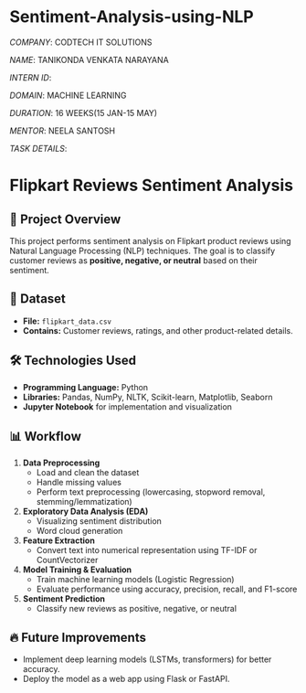# Sentiment-Analysis-using-NLP

*COMPANY*: CODTECH IT SOLUTIONS

*NAME*: TANIKONDA VENKATA NARAYANA

*INTERN ID*: 

*DOMAIN*: MACHINE LEARNING

*DURATION*: 16 WEEKS(15 JAN-15 MAY)

*MENTOR*: NEELA SANTOSH

*TASK DETAILS*: 

# Flipkart Reviews Sentiment Analysis  

## 📌 Project Overview  
This project performs sentiment analysis on Flipkart product reviews using Natural Language Processing (NLP) techniques. The goal is to classify customer reviews as **positive, negative, or neutral** based on their sentiment.  

## 📂 Dataset  
- **File:** `flipkart_data.csv`  
- **Contains:** Customer reviews, ratings, and other product-related details.  

## 🛠 Technologies Used  
- **Programming Language:** Python  
- **Libraries:** Pandas, NumPy, NLTK, Scikit-learn, Matplotlib, Seaborn  
- **Jupyter Notebook** for implementation and visualization  

## 📊 Workflow  
1. **Data Preprocessing**  
   - Load and clean the dataset  
   - Handle missing values  
   - Perform text preprocessing (lowercasing, stopword removal, stemming/lemmatization)  
2. **Exploratory Data Analysis (EDA)**  
   - Visualizing sentiment distribution  
   - Word cloud generation  
3. **Feature Extraction**  
   - Convert text into numerical representation using TF-IDF or CountVectorizer  
4. **Model Training & Evaluation**  
   - Train machine learning models (Logistic Regression)
   - Evaluate performance using accuracy, precision, recall, and F1-score  
5. **Sentiment Prediction**  
   - Classify new reviews as positive, negative, or neutral  

## 🔥 Future Improvements  
- Implement deep learning models (LSTMs, transformers) for better accuracy.  
- Deploy the model as a web app using Flask or FastAPI.
